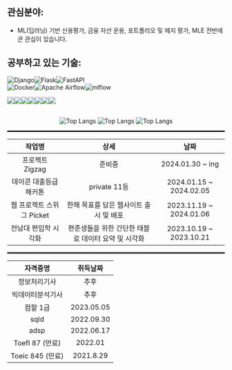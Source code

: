 ## 관심분야:

- ML(딥러닝) 기반 신용평가, 금융 자산 운용, 포트폴리오 및 헤지 평가, MLE 전반에 큰 관심이 있습니다.

## 공부하고 있는 기술:

![Django](https://img.shields.io/badge/django-%23092E20.svg?style=for-the-badge&logo=django&logoColor=white)![Flask](https://img.shields.io/badge/flask-%23000.svg?style=for-the-badge&logo=flask&logoColor=white)![FastAPI](https://img.shields.io/badge/FastAPI-005571?style=for-the-badge&logo=fastapi)  
![Docker](https://img.shields.io/badge/docker-%230db7ed.svg?style=for-the-badge&logo=docker&logoColor=white)![Apache Airflow](https://img.shields.io/badge/Apache%20Airflow-017CEE?style=for-the-badge&logo=Apache%20Airflow&logoColor=white)![mlflow](https://img.shields.io/badge/mlflow-%23d9ead3.svg?style=for-the-badge&logo=numpy&logoColor=blue)


 <div>
<img src="https://img.shields.io/badge/Spring%20Boot-6DB33F?style=for-the-badge&logo=SpringBoot&logoColor=white"><img src="https://img.shields.io/badge/MySQL-4479A1?style=for-the-badge&logo=MySQL&logoColor=white"><img src="https://img.shields.io/badge/VSCode-007ACC?style=for-the-badge&logo=VisualStudioCode&logoColor=white"><img src="https://img.shields.io/badge/PyTorch-EE4C2C?style=for-the-badge&logo=pytorch&logoColor=white"><img src="https://img.shields.io/badge/Tableau-E97627?style=for-the-badge&logo=tableau&logoColor=white"><img src="https://img.shields.io/badge/Selenium-43B02A?style=for-the-badge&logo=Selenium&logoColor=white"/><img src="https://img.shields.io/badge/Beautiful%20Soup-092E20?style=for-the-badge&logo=Beautiful%20Soup&logoColor=white"/>
</div>
<br/>

<div align="center">   
 
![Top Langs](http://github-profile-summary-cards.vercel.app/api/cards/stats?username=jyjnote&theme=transparent)
![Top Langs](http://github-profile-summary-cards.vercel.app/api/cards/repos-per-language?username=jyjnote&theme=transparent&exclude=None)
![Top Langs](http://github-profile-summary-cards.vercel.app/api/cards/profile-details?username=jyjnote&theme=transparent)

</div>

<hr style="height: 3px; border: none; background-color: black;">


<div align="center">
 
| 작업명 | 상세 | 날짜 |
|:--------:|:------:|:------:|
| 프로젝트 Zigzag | 준비중 | 2024.01.30 ~ ing |
| 데이콘 대출등급 해커톤 | private 11등 | 2024.01.15 ~ 2024.02.05 |
| 웹 프로젝트 스위그 Picket | 한해 목표를 담은 웹사이트 출시 및 배포 | 2023.11.19 ~ 2024.01.06 |
| 전남대 편입학 시각화 | 편준생들을 위한 간단한 태블로 데이터 요약 및 시각화 | 2023.10.19 ~ 2023.10.21 |

</div>

<hr style="height: 3px; border: none; background-color: black;">

<div align="center">

| 자격증명 | 취득날짜 |
|:----------:|:----------:|
| 정보처리기사 | 추후 |
| 빅데이터분석기사 | 추후 |
| 컴할 1급 | 2023.05.05 |
| sqld | 2022.09.30 |
| adsp | 2022.06.17 |
| Toefl 87 (만료) | 2022.01 |
| Toeic 845 (만료) | 2021.8.29 |

</div>
